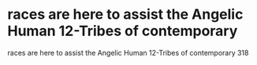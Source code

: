 # races are here to assist the Angelic Human 12-Tribes of contemporary

races are here to assist the Angelic Human 12-Tribes of contemporary
318